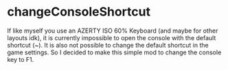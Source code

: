 # changeConsoleShortcut

If like myself you use an AZERTY ISO 60% Keyboard (and maybe for other layouts idk), it is currently impossible to open the console with the default shortcut (~). It is also not possible to change the default shortcut in the game settings.
So I decided to make this simple mod to change the console key to F1.
